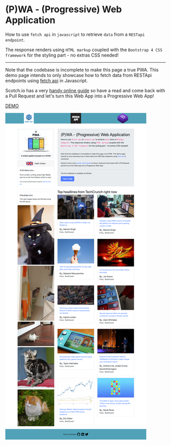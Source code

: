 #  (P)WA - (Progressive) Web Application

How to use  `fetch api`  in  `javascript`  to retrieve  `data`  from a  `RESTapi endpoint`. 

The response renders using  `HTML markup`  coupled with the  `Bootstrap 4 CSS framework`  for the styling part - no extras CSS needed!

----------

Note that the codebase is incomplete to make this page a true PWA. This demo page intends to only showcase how to fetch data from RESTApi endpoints using  [fetch api](https://developers.google.com/web/updates/2015/03/introduction-to-fetch)  in Javascript.

Scotch.io has a very  [handy online guide](https://scotch.io/tutorials/the-ultimate-guide-to-progressive-web-applications)  so have a read and come back with a Pull Request and let's turn this Web App into a Progressive Web App!

[DEMO](http://www.pierrick-senelaer.com/dev/PWAs/fetch-api/) 

![The demo page](https://github.com/pierricksenelaer/simple-fetch-api/blob/master/REST_API.png)
